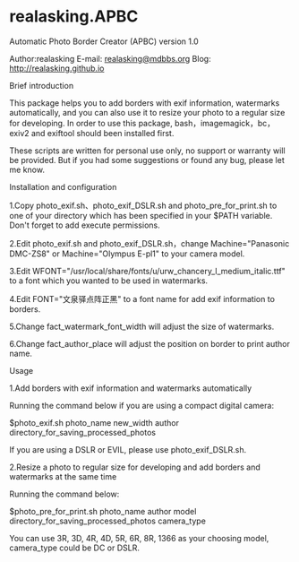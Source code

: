 realasking.APBC
===============

Automatic Photo Border Creator (APBC) version 1.0

Author:realasking
E-mail: realasking@mdbbs.org
Blog:   http://realasking.github.io

Brief introduction

This package helps you to add borders with exif information, watermarks automatically,
and you can also use it to resize your photo to a regular size for developing.
In order to use this package, bash，imagemagick，bc，exiv2 and exiftool should been
installed first.

These scripts are written for personal use only, no support or warranty will be provided.
But if you had some suggestions or found any bug, please let me know.

Installation and configuration

1.Copy photo_exif.sh、photo_exif_DSLR.sh and photo_pre_for_print.sh to one of your
directory which has been specified in your $PATH variable. Don't forget to add execute 
permissions.

2.Edit photo_exif.sh and photo_exif_DSLR.sh，change Machine="Panasonic DMC-ZS8" or 
Machine="Olympus E-pl1" to your camera model.

3.Edit WFONT="/usr/local/share/fonts/u/urw_chancery_l_medium_italic.ttf" to a font which
you wanted to be used in watermarks.

4.Edit FONT="文泉驿点阵正黑" to a font name for add exif information to borders.

5.Change fact_watermark_font_width will adjust the size of watermarks.

6.Change fact_author_place will adjust the position on border to print author name.

Usage

1.Add borders with exif information and watermarks automatically

Running the command below if you are using a compact digital camera:

$photo_exif.sh photo_name new_width author directory_for_saving_processed_photos

If you are using a DSLR or EVIL, please use photo_exif_DSLR.sh.

2.Resize a photo to regular size for developing and add borders and watermarks at the same time

Running the command below:

$photo_pre_for_print.sh photo_name author model directory_for_saving_processed_photos camera_type

You can use 3R, 3D, 4R, 4D, 5R, 6R, 8R, 1366 as your choosing model, camera_type could be DC or DSLR.

